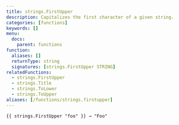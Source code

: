 ```yaml
---
title: strings.FirstUpper
description: Capitalizes the first character of a given string.
categories: [functions]
keywords: []
menu:
  docs:
    parent: functions
function:
  aliases: []
  returnType: string
  signatures: [strings.FirstUpper STRING]
relatedFunctions:
  - strings.FirstUpper
  - strings.Title
  - strings.ToLower
  - strings.ToUpper
aliases: [/functions/strings.firstupper]
---
```


```go-html-template
{{ strings.FirstUpper "foo" }} → "Foo"
```
